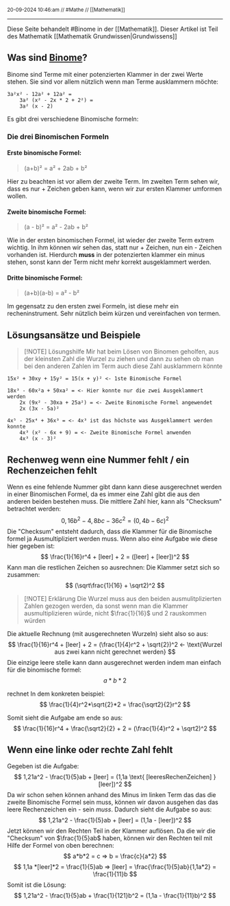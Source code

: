 <sub class="descriptionSection">20-09-2024 10:46:am // #Mathe // [[Mathematik]]</sub>
____
Diese Seite behandelt #Binome in der [[Mathematik]]. Dieser Artikel ist Teil des Mathematik [[Mathematik Grundwissen|Grundwissens]]
## Was sind [Binome](https://de.wikipedia.org/wiki/Binom)?
Binome sind Terme mit einer potenzierten Klammer in der zwei Werte stehen. Sie sind vor allem nützlich wenn man Terme ausklammern möchte:
```text
3a²x² - 12a² + 12a² = 
	3a² (x² - 2x * 2 + 2²) =
	3a² (x - 2)
```
Es gibt drei verschiedene Binomische formeln:
### Die drei Binomischen Formeln

#### Erste binomische Formel:

> (a+b)² = a² + 2ab + b²

Hier zu beachten ist vor allem der zweite Term. Im zweiten Term sehen wir, dass es nur + Zeichen geben kann, wenn wir zur ersten Klammer umformen wollen.

#### Zweite binomische Formel:

> (a - b)² = a² - 2ab + b²

Wie in der ersten binomischen Formel, ist wieder der zweite Term extrem wichtig. In ihm können wir sehen das, statt nur + Zeichen, nun ein - Zeichen vorhanden ist. Hierdurch **muss** in der potenzierten klammer ein minus stehen, sonst kann der Term nicht mehr korrekt ausgeklammert werden.

#### Dritte binomische Formel:

> (a+b)(a-b) = a² - b²

Im gegensatz zu den ersten zwei Formeln, ist diese mehr ein recheninstrument. Sehr nützlich beim kürzen und vereinfachen von termen.

## Lösungsansätze und Beispiele

> [!NOTE] Lösungshilfe
> Mir hat beim Lösen von Binomen geholfen, aus der kleinsten Zahl die Wurzel zu ziehen und dann zu sehen ob man bei den anderen Zahlen im Term auch diese Zahl ausklammern könnte

```
15x² + 30xy + 15y² = 15(x + y)² <- 1ste Binomische Formel

18x³ - 60x²a + 50xa² = <- Hier konnte nur die zwei Ausgeklammert werden
	2x (9x² - 30xa + 25a²) = <- Zweite Binomische Formel angewendet
	2x (3x - 5a)²

4x⁵ - 25x⁴ + 36x³ = <- 4x³ ist das höchste was Ausgeklammert werden konnte 
	4x³ (x² - 6x + 9) = <- Zweite Binomische Formel anwenden
	4x³ (x - 3)²
```

## Rechenweg wenn eine Nummer fehlt / ein Rechenzeichen fehlt
Wenn es eine fehlende Nummer gibt dann kann diese ausgerechnet werden in einer Binomischen Formel, da es immer eine Zahl gibt die aus den anderen beiden bestehen muss. Die mittlere Zahl hier, kann als "Checksum" betrachtet werden:
$$
0,16b^2 - 4,8bc - 36c^2 = (0,4b - 6c)^2
$$
Die "Checksum" entsteht dadurch, dass die Klammer für die Binomische formel ja Ausmultipliziert werden muss. Wenn also eine Aufgabe wie diese hier gegeben ist:
$$
\frac{1}{16}r^4 + [leer] + 2 = ([leer] + [leer])^2
$$
Kann man die restlichen Zeichen so ausrechnen:
Die Klammer setzt sich so zusammen:
$$
(\sqrt\frac{1}{16} + \sqrt2)^2
$$

> [!NOTE] Erklärung
> Die Wurzel muss aus den beiden ausmulitplizierten Zahlen gezogen werden, da sonst wenn man die Klammer ausmultiplizieren würde, nicht $\frac{1}{16}$ und 2 rauskommen würden

Die aktuelle Rechnung (mit ausgerechneten Wurzeln) sieht also so aus:
$$
\frac{1}{16}r^4 + [leer] + 2 = (\frac{1}{4}r^2 + \sqrt{2})^2 <- \text{Wurzel aus zwei kann nicht gerechnet werden}
$$
Die einzige leere stelle kann dann ausgerechnet werden indem man einfach für die binomische formel:
$$
a*b*2
$$

rechnet
In dem konkreten beispiel:
$$
\frac{1}{4}r^2*\sqrt{2}*2 = \frac{\sqrt2}{2}r^2
$$

Somit sieht die Aufgabe am ende so aus:
$$
\frac{1}{16}r^4 + \frac{\sqrt2}{2} + 2 = (\frac{1}{4}r^2 + \sqrt2)^2 
$$

## Wenn eine linke oder rechte Zahl fehlt

Gegeben ist die Aufgabe:
$$
1,21a^2 - \frac{1}{5}ab + [leer] = (1,1a \text{ [leeresRechenZeichen] } [leer])^2
$$
Da wir schon sehen können anhand des Minus im linken Term das das die zweite Binomische Formel sein muss, können wir davon ausgehen das das leere Rechenzeichen ein - sein *muss*.
Dadurch sieht die Aufgabe so aus: 
$$
1,21a^2 - \frac{1}{5}ab + [leer] = (1,1a - [leer])^2
$$
Jetzt können wir den Rechten Teil in der Klammer auflösen. Da die wir die "Checksum" von $\frac{1}{5}ab$ haben, können wir den Rechten teil mit Hilfe der Formel von oben berechnen:
$$
a*b*2 = c => b = \frac{c}{a*2}
$$
$$
1,1a *[leer]*2 = \frac{1}{5}ab => [leer] = \frac{\frac{1}{5}ab}{1,1a*2} = \frac{1}{11}b
$$
Somit ist die Lösung:
$$
1,21a^2 - \frac{1}{5}ab + \frac{1}{121}b^2 = (1,1a - \frac{1}{11}b)^2
$$